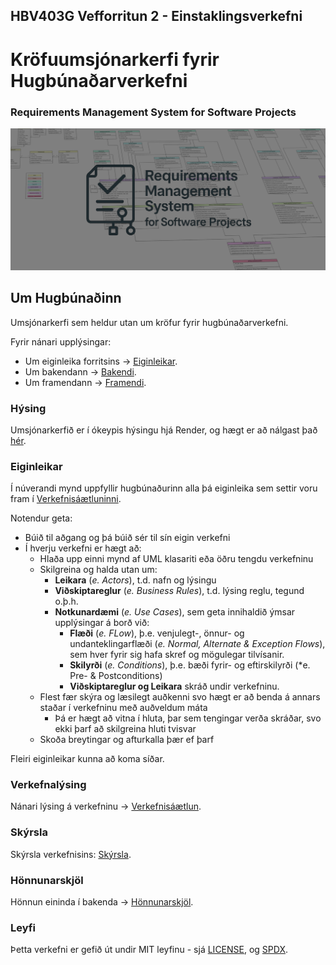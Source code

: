 ## HBV403G Vefforritun 2 - Einstaklingsverkefni
# Kröfuumsjónarkerfi fyrir Hugbúnaðarverkefni
### Requirements Management System for Software Projects
![ChatGPTs Attempt at a Logo Made Into a Banner Image](Banner.png)

## Um Hugbúnaðinn
Umsjónarkerfi sem heldur utan um kröfur fyrir hugbúnaðarverkefni. 

Fyrir nánari upplýsingar:


* Um eiginleika forritsins → [Eiginleikar](#eiginleikar).
* Um bakendann → [Bakendi](backend/README.md).
* Um framendann → [Framendi](frontend/README.md).

### Hýsing
Umsjónarkerfið er í ókeypis hýsingu hjá Render, og hægt er að nálgast það [hér](https://hbv403g-vef2-ev-frontend.onrender.com).

### Eiginleikar
Í núverandi mynd uppfyllir hugbúnaðurinn alla þá eiginleika sem settir voru fram í [Verkefnisáætluninni](projectPlan.md). 

Notendur geta:

* Búið til aðgang og þá búið sér til sín eigin verkefni
* Í hverju verkefni er hægt að:
  * Hlaða upp einni mynd af UML klasariti eða öðru tengdu verkefninu 
  * Skilgreina og halda utan um:
    * **Leikara** (*e. Actors*), t.d. nafn og lýsingu
    * **Viðskiptareglur** (*e. Business Rules*), t.d. lýsing reglu, tegund o.þ.h. 
    * **Notkunardæmi** (*e. Use Cases*), sem geta innihaldið ýmsar upplýsingar á borð við:
      * **Flæði** (*e. FLow*), þ.e. venjulegt-, önnur- og undanteklingarflæði (*e. Normal, Alternate & Exception Flows*), sem hver fyrir sig hafa skref og mögulegar tilvísanir.
      * **Skilyrði** (*e. Conditions*), þ.e. bæði fyrir- og eftirskilyrði (*e. Pre- & Postconditions)
      * **Viðskiptareglur og Leikara** skráð undir verkefninu.
  * Flest fær skýra og læsilegt auðkenni svo hægt er að benda á annars staðar í verkefninu með auðveldum máta
    * Þá er hægt að vitna í hluta, þar sem tengingar verða skráðar, svo ekki þarf að skilgreina hluti tvisvar
  * Skoða breytingar og afturkalla þær ef þarf

Fleiri eiginleikar kunna að koma síðar.

### Verkefnalýsing
Nánari lýsing á verkefninu → [Verkefnisáætlun](projectPlan.md).

### Skýrsla
Skýrsla verkefnisins: [Skýrsla](report/ProjectReport.pdf).

### Hönnunarskjöl
Hönnun eininda í bakenda → [Hönnunarskjöl](backend/designDocs/design.md).

### Leyfi
Þetta verkefni er gefið út undir MIT leyfinu - sjá [LICENSE](LICENSE), og [SPDX](https://spdx.org/licenses/MIT.html).

